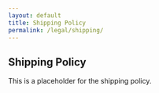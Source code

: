 ```yaml
---
layout: default
title: Shipping Policy
permalink: /legal/shipping/
---
```


## Shipping Policy

This is a placeholder for the shipping policy.
